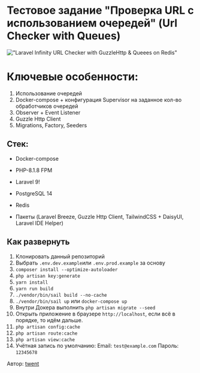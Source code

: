 # Тестовое задание "Проверка URL с использованием очередей" (Url Checker with Queues)

!["Laravel Infinity URL Checker with GuzzleHttp & Queees on Redis"](https://user-images.githubusercontent.com/7511983/178118411-7792e2d6-07d8-4187-8c20-5cfda8bb35a9.jpg)

# Ключевые особенности:
1) Использование очередей
2) Docker-compose + конфигурация Supervisor на заданное кол-во обработчиков очередей  
3) Observer + Event Listener
4) Guzzle Http Client
5) Migrations, Factory, Seeders

## Стек:

- Docker-compose
- PHP-8.1.8 FPM
- Laravel 9!

- PostgreSQL 14
- Redis
- Пакеты (Laravel Breeze, Guzzle Http Client, TailwindCSS + DaisyUI, Laravel IDE Helper)

## Как развернуть

1) Клонировать данный репозиторий
2) Выбрать `.env.dev.example`или `.env.prod.example` за основу
3) `composer install --optimize-autoloader`
4) `php artisan key:generate`
5) `yarn install`
6) `yarn run build`
7) `./vendor/bin/sail build --no-cache`
8) `./vendor/bin/sail up` или `docker-compose up`
9) Внутри Докера выполнить `php artisan migrate --seed`
10) Открыть приложение в браузере `http://localhost`, если всё в порядке, то идём дальше.
11) `php artisan config:cache`
12) `php artisan route:cache`
13) `php artisan view:cache`
14) Учётная запись по умолчанию:
    Email: `test@example.com`
    Пароль: `12345678`

Автор: [twent](https://github.com/twent)
